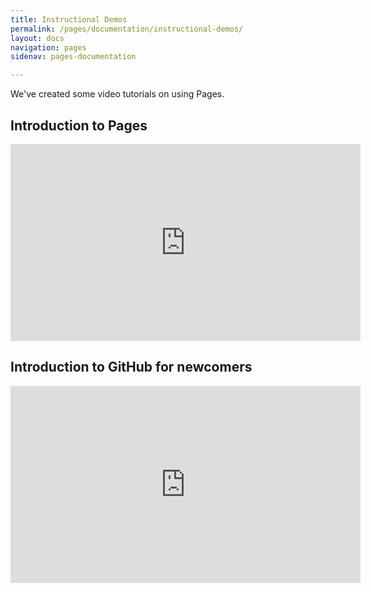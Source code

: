 ```yaml
---
title: Instructional Demos
permalink: /pages/documentation/instructional-demos/
layout: docs
navigation: pages
sidenav: pages-documentation

---
```


We've created some video tutorials on using Pages.

## Introduction to Pages
<iframe width="560" height="315" src="https://www.youtube.com/embed/835a8UWlL9c" frameborder="0" allowfullscreen></iframe>

## Introduction to GitHub for newcomers
<iframe width="560" height="315" src="https://www.youtube.com/embed/uNa9GOtM6NE" frameborder="0" allowfullscreen></iframe>
